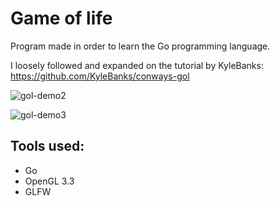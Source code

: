 # Game of life

Program made in order to learn the Go programming language.

I loosely followed and expanded on the tutorial by KyleBanks:
https://github.com/KyleBanks/conways-gol

![gol-demo2](https://user-images.githubusercontent.com/75221970/112725032-58fd9b80-8f16-11eb-90ee-c29af06f6888.gif)

![gol-demo3](https://user-images.githubusercontent.com/75221970/113333810-35c25a00-9323-11eb-967e-f4e200372f76.gif)

## Tools used:
- Go
- OpenGL 3.3
- GLFW
